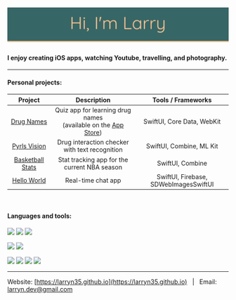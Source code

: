 # [![header](https://github.com/larryn35/larryn35/blob/main/Header.png?raw=true)](https://larryn35.github.io)

#### I enjoy creating iOS apps, watching Youtube, travelling, and photography.

---

#### Personal projects:

|                           Project                            |                         Description                          |          Tools / Frameworks           |
| :----------------------------------------------------------: | :----------------------------------------------------------: | :-----------------------------------: |
|   [Drug Names](https://larryn35.github.io/drugnames.html)    | Quiz app for learning drug names<br>(available on the [App Store](https://apps.apple.com/us/app/drug-names/id1557575694)) |      SwiftUI, Core Data, WebKit       |
| [Pyrls Vision](https://larryn35.github.io/otherprojects.html) |        Drug interaction checker with text recognition        |       SwiftUI, Combine, ML Kit        |
| [Basketball Stats](https://github.com/larryn35/BasketballStats) |         Stat tracking app for the current NBA season         |           SwiftUI, Combine            |
|  [Hello World](https://larryn35.github.io/helloworld.html)   |                      Real-time chat app                      | SwiftUI, Firebase, SDWebImagesSwiftUI |

<br>

#### Languages and tools:

![](https://img.shields.io/static/v1?message=Swift&logo=swift&labelColor=376666&color=5c5c5c&logoColor=ffc593&label=%20)
![](https://img.shields.io/static/v1?message=Xcode&logo=xcode&labelColor=376666&color=5c5c5c&logoColor=ffc593&label=%20)
![](https://img.shields.io/static/v1?message=Firebase&logo=firebase&labelColor=376666&color=5c5c5c&logoColor=ffc593&label=%20)

![](https://img.shields.io/static/v1?message=Figma&logo=figma&labelColor=376666&color=5c5c5c&logoColor=ffc593&label=%20)
![](https://img.shields.io/static/v1?message=Canva&logo=canva&labelColor=376666&color=5c5c5c&logoColor=ffc593&label=%20)


![](https://img.shields.io/static/v1?message=HTML5&logo=html5&labelColor=376666&color=5c5c5c&logoColor=ffc593&label=%20)
![](https://img.shields.io/static/v1?message=CSS3&logo=css3&labelColor=376666&color=5c5c5c&logoColor=ffc593&label=%20)
![](https://img.shields.io/static/v1?message=Bootstrap&logo=bootstrap&labelColor=376666&color=5c5c5c&logoColor=ffc593&label=%20)
![](https://img.shields.io/static/v1?message=Visual%20Studio%20Code&logo=visual-studio-code&labelColor=376666&color=5c5c5c&logoColor=ffc593&label=%20)

---


Website: [https://larryn35.github.io](https://larryn35.github.io) &nbsp; | &nbsp; Email: <a href="mailto:larryn.dev@gmail.com">larryn.dev@gmail.com</a>
